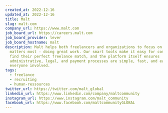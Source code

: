 ```yaml
---
created_at: 2022-12-16
updated_at: 2022-12-16
title: Malt
slug: malt-com
company_url: https://www.malt.com
job_board_url: https://careers.malt.com
job_board_provider: lever
job_board_hostname: malt
description: Malt helps both freelancers and organizations to focus on what
  matters most - doing great work. Our smart tools make it easy for companies to
  find their perfect freelance match, and the platform itself ensures
  administrative, legal, and payment processes are simple, fast, and easy for
  everyone involved.
tags:
  - freelance
  - recruiting
  - human-ressources
twitter_url: https://twitter.com/malt_global
linkedin_url: https://www.linkedin.com/company/maltcommunity
instagram_url: https://www.instagram.com/malt_community
facebook_url: https://www.facebook.com/maltcommunityGLOBAL
---
```

